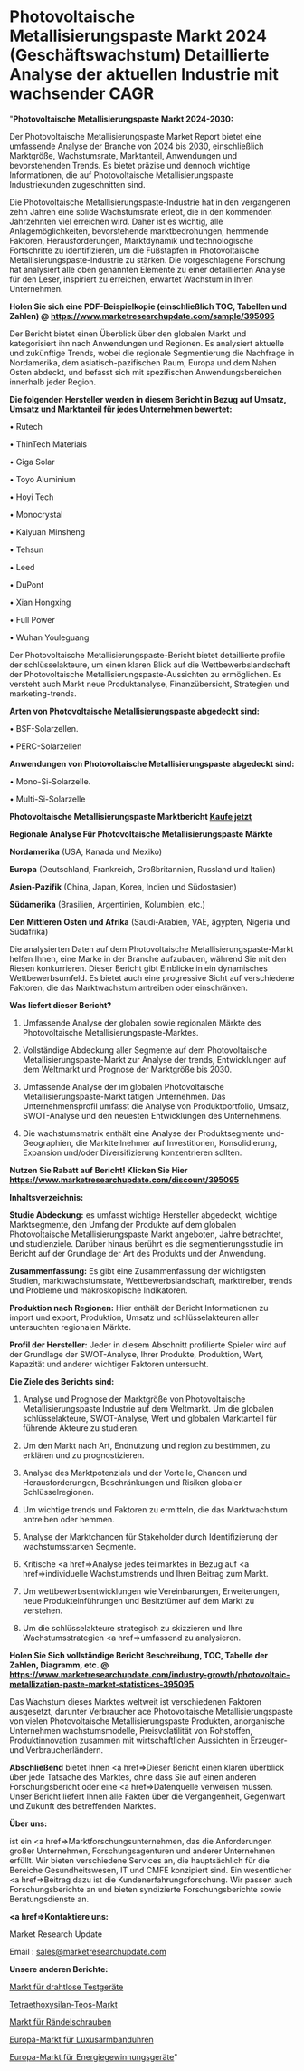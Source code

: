 # Photovoltaische Metallisierungspaste Markt 2024 (Geschäftswachstum) Detaillierte Analyse der aktuellen Industrie mit wachsender CAGR

"<strong>Photovoltaische Metallisierungspaste Markt 2024-2030:</strong>

Der Photovoltaische Metallisierungspaste Market Report bietet eine umfassende Analyse der Branche von 2024 bis 2030, einschließlich Marktgröße, Wachstumsrate, Marktanteil, Anwendungen und bevorstehenden Trends. Es bietet präzise und dennoch wichtige Informationen, die auf Photovoltaische Metallisierungspaste Industriekunden zugeschnitten sind.

Die Photovoltaische Metallisierungspaste-Industrie hat in den vergangenen zehn Jahren eine solide Wachstumsrate erlebt, die in den kommenden Jahrzehnten viel erreichen wird. Daher ist es wichtig, alle Anlagemöglichkeiten, bevorstehende marktbedrohungen, hemmende Faktoren, Herausforderungen, Marktdynamik und technologische Fortschritte zu identifizieren, um die Fußstapfen in Photovoltaische Metallisierungspaste-Industrie zu stärken. Die vorgeschlagene Forschung hat analysiert alle oben genannten Elemente zu einer detaillierten Analyse für den Leser, inspiriert zu erreichen, erwartet Wachstum in Ihren Unternehmen.

<strong>Holen Sie sich eine PDF-Beispielkopie (einschließlich TOC, Tabellen und Zahlen) @
</strong><strong><a href=https://www.marketresearchupdate.com/sample/395095><strong>https://www.marketresearchupdate.com/sample/395095</u></font></a></strong></strong>

Der Bericht bietet einen Überblick über den globalen Markt und kategorisiert ihn nach Anwendungen und Regionen. Es analysiert aktuelle und zukünftige Trends, wobei die regionale Segmentierung die Nachfrage in Nordamerika, dem asiatisch-pazifischen Raum, Europa und dem Nahen Osten abdeckt, und befasst sich mit spezifischen Anwendungsbereichen innerhalb jeder Region.

<strong>Die folgenden Hersteller werden in diesem Bericht in Bezug auf Umsatz, Umsatz und Marktanteil für jedes Unternehmen bewertet:</strong>

• Rutech

• ThinTech Materials

• Giga Solar

• Toyo Aluminium

• Hoyi Tech

• Monocrystal

• Kaiyuan Minsheng

• Tehsun

• Leed

• DuPont

• Xian Hongxing

• Full Power

• Wuhan Youleguang

Der Photovoltaische Metallisierungspaste-Bericht bietet detaillierte profile der schlüsselakteure, um einen klaren Blick auf die Wettbewerbslandschaft der Photovoltaische Metallisierungspaste-Aussichten zu ermöglichen. Es versteht auch Markt neue Produktanalyse, Finanzübersicht, Strategien und marketing-trends.

<strong>Arten von Photovoltaische Metallisierungspaste abgedeckt sind:</strong>

• BSF-Solarzellen.

• PERC-Solarzellen

<strong>Anwendungen von Photovoltaische Metallisierungspaste abgedeckt sind:</strong>

• Mono-Si-Solarzelle.

• Multi-Si-Solarzelle

<strong>Photovoltaische Metallisierungspaste Marktbericht <a href=https://www.marketresearchupdate.com/buynow/395095>Kaufe jetzt</a></strong>

<strong>Regionale Analyse Für Photovoltaische Metallisierungspaste Märkte</strong>

<strong>Nordamerika</strong> (USA, Kanada und Mexiko)

<strong>Europa</strong> (Deutschland, Frankreich, Großbritannien, Russland und Italien)

<strong>Asien-Pazifik</strong> (China, Japan, Korea, Indien und Südostasien)

<strong>Südamerika</strong> (Brasilien, Argentinien, Kolumbien, etc.)

<strong>Den Mittleren</strong> <strong>Osten und Afrika</strong> (Saudi-Arabien, VAE, ägypten, Nigeria und Südafrika)

Die analysierten Daten auf dem Photovoltaische Metallisierungspaste-Markt helfen Ihnen, eine Marke in der Branche aufzubauen, während Sie mit den Riesen konkurrieren. Dieser Bericht gibt Einblicke in ein dynamisches Wettbewerbsumfeld. Es bietet auch eine progressive Sicht auf verschiedene Faktoren, die das Marktwachstum antreiben oder einschränken.

<strong>Was liefert dieser Bericht?</strong>

1. Umfassende Analyse der globalen sowie regionalen Märkte des Photovoltaische Metallisierungspaste-Marktes.

2. Vollständige Abdeckung aller Segmente auf dem Photovoltaische Metallisierungspaste-Markt zur Analyse der trends, Entwicklungen auf dem Weltmarkt und Prognose der Marktgröße bis 2030.

3. Umfassende Analyse der im globalen Photovoltaische Metallisierungspaste-Markt tätigen Unternehmen. Das Unternehmensprofil umfasst die Analyse von Produktportfolio, Umsatz, SWOT-Analyse und den neuesten Entwicklungen des Unternehmens.

4. Die wachstumsmatrix enthält eine Analyse der Produktsegmente und-Geographien, die Marktteilnehmer auf Investitionen, Konsolidierung, Expansion und/oder Diversifizierung konzentrieren sollten.

<strong>Nutzen Sie Rabatt auf Bericht! Klicken Sie Hier
</strong><strong><a href=https://www.marketresearchupdate.com/discount/395095>https://www.marketresearchupdate.com/discount/395095</b></u></font></strong></a>

<strong>Inhaltsverzeichnis:</strong>

<strong>Studie Abdeckung:</strong> es umfasst wichtige Hersteller abgedeckt, wichtige Marktsegmente, den Umfang der Produkte auf dem globalen Photovoltaische Metallisierungspaste Markt angeboten, Jahre betrachtet, und studienziele. Darüber hinaus berührt es die segmentierungsstudie im Bericht auf der Grundlage der Art des Produkts und der Anwendung.

<strong>Zusammenfassung:</strong> Es gibt eine Zusammenfassung der wichtigsten Studien, marktwachstumsrate, Wettbewerbslandschaft, markttreiber, trends und Probleme und makroskopische Indikatoren.

<strong>Produktion nach Regionen:</strong> Hier enthält der Bericht Informationen zu import und export, Produktion, Umsatz und schlüsselakteuren aller untersuchten regionalen Märkte.

<strong>Profil der Hersteller:</strong> Jeder in diesem Abschnitt profilierte Spieler wird auf der Grundlage der SWOT-Analyse, Ihrer Produkte, Produktion, Wert, Kapazität und anderer wichtiger Faktoren untersucht.

<strong>Die Ziele des Berichts sind:</strong>

1) Analyse und Prognose der Marktgröße von Photovoltaische Metallisierungspaste Industrie auf dem Weltmarkt.
Um die globalen schlüsselakteure, SWOT-Analyse, Wert und globalen Marktanteil für führende Akteure zu studieren.

2) Um den Markt nach Art, Endnutzung und region zu bestimmen, zu erklären und zu prognostizieren.

3) Analyse des Marktpotenzials und der Vorteile, Chancen und Herausforderungen, Beschränkungen und Risiken globaler Schlüsselregionen.

4) Um wichtige trends und Faktoren zu ermitteln, die das Marktwachstum antreiben oder hemmen.

5) Analyse der Marktchancen für Stakeholder durch Identifizierung der wachstumsstarken Segmente.

6) Kritische <a href=>Analyse</a> jedes teilmarktes in Bezug auf <a href=>individuelle</a> Wachstumstrends und Ihren Beitrag zum Markt.

7) Um wettbewerbsentwicklungen wie Vereinbarungen, Erweiterungen, neue Produkteinführungen und Besitztümer auf dem Markt zu verstehen.

8) Um die schlüsselakteure strategisch zu skizzieren und Ihre Wachstumsstrategien <a href=>umfassend</a> zu analysieren.

<strong>Holen Sie Sich vollständige Bericht Beschreibung, TOC, Tabelle der Zahlen, Diagramm, etc. @ </strong><strong><a href=https://www.marketresearchupdate.com/industry-growth/photovoltaic-metallization-paste-market-statistices-395095>https://www.marketresearchupdate.com/industry-growth/photovoltaic-metallization-paste-market-statistices-395095</a></font></strong>

Das Wachstum dieses Marktes weltweit ist verschiedenen Faktoren ausgesetzt, darunter Verbraucher ace Photovoltaische Metallisierungspaste von vielen Photovoltaische Metallisierungspaste Produkten, anorganische Unternehmen wachstumsmodelle, Preisvolatilität von Rohstoffen, Produktinnovation zusammen mit wirtschaftlichen Aussichten in Erzeuger-und Verbraucherländern.

<strong>Abschließend</strong> bietet Ihnen <a href=>Dieser</a> Bericht einen klaren überblick über jede Tatsache des Marktes, ohne dass Sie auf einen anderen Forschungsbericht oder eine <a href=>Datenquelle</a> verweisen müssen. Unser Bericht liefert Ihnen alle Fakten über die Vergangenheit, Gegenwart und Zukunft des betreffenden Marktes.

<strong>Über uns:</strong>

 ist ein <a href=>Marktfors</a>chungsunternehmen, das die Anforderungen großer Unternehmen, Forschungsagenturen und anderer Unternehmen erfüllt. Wir bieten verschiedene Services an, die hauptsächlich für die Bereiche Gesundheitswesen, IT und CMFE konzipiert sind. Ein wesentlicher <a href=>Beitrag</a> dazu ist die Kundenerfahrungsforschung. Wir passen auch Forschungsberichte an und bieten syndizierte Forschungsberichte sowie Beratungsdienste an.

<strong><a href=>Kontaktiere uns:</a></strong>

Market Research Update

Email : sales@marketresearchupdate.com

<strong>Unsere anderen Berichte:</strong>

<a href=https://www.linkedin.com/pulse/wireless-test-equipment-market-2023-2029-in-depth-report>Markt für drahtlose Testgeräte</a>

<a href=https://www.linkedin.com/pulse/tetraethoxysilane-teos-market-future-scope-demands-projected>Tetraethoxysilan-Teos-Markt</a>

<a href=https://www.linkedin.com/pulse/thumb-screws-market-outlooks-2023-size-shares>Markt für Rändelschrauben</a>

<a href=https://www.linkedin.com/pulse/europe-luxury-wrist-watch-market-2030-industry-analysis>Europa-Markt für Luxusarmbanduhren</a>

<a href=https://www.linkedin.com/pulse/europe-energy-harvesting-equipment-market-report>Europa-Markt für Energiegewinnungsgeräte</a>"
